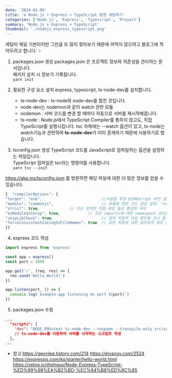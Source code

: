 ```yaml
---
date: '2024-01-09'
title: '⚙️ Node.js + Express + TypeScript 환경 세팅하기'
categories: ['Node.js', 'Express', 'Typescript', 'Project']
summary: 'Node.js + Express + TypeScript'
thumbnail: './nodejs_express_typescript.png'
---
```


세팅이 제일 기본이지만 그만큼 또 많이 찾아보기 때문에 까먹지 않으려고 블로그에 적어두려고 합니다. ✨

1. packages.json 생성
   packages.json 은 프로젝트 정보와 의존성을 관리하는 문서입니다. </br>
   패키지 설치 시 정보가 기록됩니다. </br>
   `yarn init`

2. 필요한 구성 요소 설치
   express, typescript, ts-node-dev를 설치합니다.</br>

   - ts-node-dev : ts-node와 node-dev를 합친 것입니다.</br>
   - node-dev는 nodemon과 같이 watch 관련 모듈</br>
   - nodemon : 서버 코드를 변경 할 때마다 자동으로 서버를 재시작해줍니다.
   - ts-node : Node.js에서 TypeScript Compiler를 통하지 않고도, 직접 TypeScript를 실행시킵니다.
     tsc 자체에는 --watch 옵션이 있고, ts-node는 watch기능과 관련하여 **ts-node-dev**가 이미 존재하기 때문에 사용하기로 했습니다.

3. tsconfig.json 생성
   TypeScript 코드를 JavaScript로 컴파일하는 옵션을 설정하는 파일입니다.</br>
   TypeScript 컴파일은 tsc라는 명령어를 사용합니다.</br>
   `yarn tsc --init`

https://aka.ms/tsconfig.json 를 방문하면 해당 파일에 대한 더 많은 정보를 얻을 수 있습니다.

```typescript
{  "compilerOptions": {
"target": "es6",                          //사용할 특정 ECMAScript 버전 설정: 'ES3' (기본), 'ES5', 'ES2015', 'ES2016', 'ES2017', 'ES2018', 'ES2019', 'ES2020', 혹은 'ESNEXT'.
"module": "commonjs",                     // 모듈을 위한 코드 생성 설정: 'none', 'commonjs', 'amd', 'system', 'umd', 'es2015', 'es2020', or 'ESNext'.
"strict": true,             // 모든 엄격한 타입-체킹 옵션 활성화 여부
"esModuleInterop": true,            // 모든 imports에 대한 namespace 생성을 통해 CommonJS와 ES Modules 간의 상호 운용성이 생기게할 지 여부,  'allowSyntheticDefaultImports'를 암시적으로 승인합니다.
"skipLibCheck": true,                     // 정의 파일의 타입 확인을 건너 뛸 지 여부
"forceConsistentCasingInFileNames": true  // 같은 파일에 대한 일관되지 않은 참조를 허용하지 않을 지 여부
}}
```

4. express 코드 작성

```typescript
import express from 'express'

const app = express()
const port = 3000

app.get('/', (req, res) => {
  res.send('Hello World!')
})

app.listen(port, () => {
  console.log(`Example app listening on port ${port}`)
})
```

5. packages.json 수정

```json
...
  "scripts": {
    "dev": "NODE_ENV=test ts-node-dev --respawn --transpile-only src/server.ts"
    // ts-node-dev를 이용하여 서버를 시작하는 스크립트 작성
  },
...
```

- 참고
  https://geonlee.tistory.com/214
  https://elvanov.com/2524
  https://expressjs.com/ko/starter/hello-world.html
  https://velog.io/@qhgus/Node-Express-TypeScript-%ED%99%98%EA%B2%BD-%EC%84%B8%ED%8C%85
